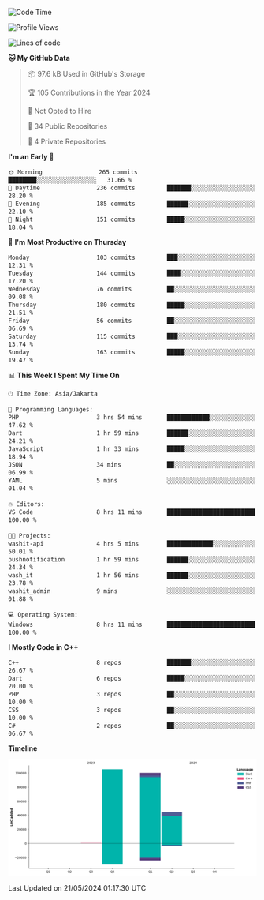 <!--START_SECTION:waka-->
![Code Time](http://img.shields.io/badge/Code%20Time-86%20hrs%2030%20mins-blue)

![Profile Views](http://img.shields.io/badge/Profile%20Views-1-blue)

![Lines of code](https://img.shields.io/badge/From%20Hello%20World%20I%27ve%20Written-250.4%20thousand%20lines%20of%20code-blue)

**🐱 My GitHub Data** 

> 📦 97.6 kB Used in GitHub's Storage 
 > 
> 🏆 105 Contributions in the Year 2024
 > 
> 🚫 Not Opted to Hire
 > 
> 📜 34 Public Repositories 
 > 
> 🔑 4 Private Repositories 
 > 
**I'm an Early 🐤** 

```text
🌞 Morning                265 commits         ████████░░░░░░░░░░░░░░░░░   31.66 % 
🌆 Daytime                236 commits         ███████░░░░░░░░░░░░░░░░░░   28.20 % 
🌃 Evening                185 commits         ██████░░░░░░░░░░░░░░░░░░░   22.10 % 
🌙 Night                  151 commits         █████░░░░░░░░░░░░░░░░░░░░   18.04 % 
```
📅 **I'm Most Productive on Thursday** 

```text
Monday                   103 commits         ███░░░░░░░░░░░░░░░░░░░░░░   12.31 % 
Tuesday                  144 commits         ████░░░░░░░░░░░░░░░░░░░░░   17.20 % 
Wednesday                76 commits          ██░░░░░░░░░░░░░░░░░░░░░░░   09.08 % 
Thursday                 180 commits         █████░░░░░░░░░░░░░░░░░░░░   21.51 % 
Friday                   56 commits          ██░░░░░░░░░░░░░░░░░░░░░░░   06.69 % 
Saturday                 115 commits         ███░░░░░░░░░░░░░░░░░░░░░░   13.74 % 
Sunday                   163 commits         █████░░░░░░░░░░░░░░░░░░░░   19.47 % 
```


📊 **This Week I Spent My Time On** 

```text
🕑︎ Time Zone: Asia/Jakarta

💬 Programming Languages: 
PHP                      3 hrs 54 mins       ████████████░░░░░░░░░░░░░   47.62 % 
Dart                     1 hr 59 mins        ██████░░░░░░░░░░░░░░░░░░░   24.21 % 
JavaScript               1 hr 33 mins        █████░░░░░░░░░░░░░░░░░░░░   18.94 % 
JSON                     34 mins             ██░░░░░░░░░░░░░░░░░░░░░░░   06.99 % 
YAML                     5 mins              ░░░░░░░░░░░░░░░░░░░░░░░░░   01.04 % 

🔥 Editors: 
VS Code                  8 hrs 11 mins       █████████████████████████   100.00 % 

🐱‍💻 Projects: 
washit-api               4 hrs 5 mins        █████████████░░░░░░░░░░░░   50.01 % 
pushnotification         1 hr 59 mins        ██████░░░░░░░░░░░░░░░░░░░   24.34 % 
wash_it                  1 hr 56 mins        ██████░░░░░░░░░░░░░░░░░░░   23.78 % 
washit_admin             9 mins              ░░░░░░░░░░░░░░░░░░░░░░░░░   01.88 % 

💻 Operating System: 
Windows                  8 hrs 11 mins       █████████████████████████   100.00 % 
```

**I Mostly Code in C++** 

```text
C++                      8 repos             ███████░░░░░░░░░░░░░░░░░░   26.67 % 
Dart                     6 repos             █████░░░░░░░░░░░░░░░░░░░░   20.00 % 
PHP                      3 repos             ██░░░░░░░░░░░░░░░░░░░░░░░   10.00 % 
CSS                      3 repos             ██░░░░░░░░░░░░░░░░░░░░░░░   10.00 % 
C#                       2 repos             ██░░░░░░░░░░░░░░░░░░░░░░░   06.67 % 
```



**Timeline**

![Lines of Code chart](https://raw.githubusercontent.com/PradiptaAhmad/PradiptaAhmad/main/assets/bar_graph.png)


 Last Updated on 21/05/2024 01:17:30 UTC
<!--END_SECTION:waka-->
